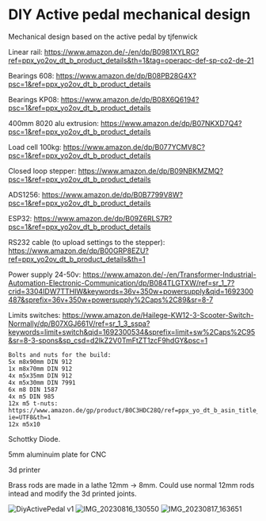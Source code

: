 # DIY Active pedal mechanical design
 Mechanical design based on the active pedal by tjfenwick

Linear rail: https://www.amazon.de/-/en/dp/B0981XYLRG?ref=ppx_yo2ov_dt_b_product_details&th=1&tag=operapc-def-sp-co2-de-21

Bearings 608: https://www.amazon.de/dp/B08PB28G4X?psc=1&ref=ppx_yo2ov_dt_b_product_details

Bearings KP08: https://www.amazon.de/dp/B08X6Q6194?psc=1&ref=ppx_yo2ov_dt_b_product_details

400mm 8020 alu extrusion: https://www.amazon.de/dp/B07NKXD7Q4?psc=1&ref=ppx_yo2ov_dt_b_product_details

Load cell 100kg: https://www.amazon.de/dp/B077YCMV8C?psc=1&ref=ppx_yo2ov_dt_b_product_details

Closed loop stepper: https://www.amazon.de/dp/B09NBKMZMQ?psc=1&ref=ppx_yo2ov_dt_b_product_details

ADS1256: https://www.amazon.de/dp/B0B7799V8W?psc=1&ref=ppx_yo2ov_dt_b_product_details

ESP32: https://www.amazon.de/dp/B09Z6RLS7R?psc=1&ref=ppx_yo2ov_dt_b_product_details

RS232 cable (to upload settings to the stepper): https://www.amazon.de/dp/B00GRP8EZU?ref=ppx_yo2ov_dt_b_product_details&th=1

Power supply 24-50v:
https://www.amazon.de/-/en/Transformer-Industrial-Automation-Electronic-Communication/dp/B084TLGTXW/ref=sr_1_7?crid=3304IDW7TTHIW&keywords=36v+350w+powersupply&qid=1692300487&sprefix=36v+350w+powersupply%2Caps%2C89&sr=8-7

Limits switches:
https://www.amazon.de/Hailege-KW12-3-Scooter-Switch-Normally/dp/B07XGJ661V/ref=sr_1_3_sspa?keywords=limit+switch&qid=1692300534&sprefix=limit+sw%2Caps%2C95&sr=8-3-spons&sp_csd=d2lkZ2V0TmFtZT1zcF9hdGY&psc=1

```
Bolts and nuts for the build:
5x m8x90mm DIN 912
1x m8x70mm DIN 912
4x m5x35mm DIN 912
4x m5x30mm DIN 7991
6x m8 DIN 1587
4x m5 DIN 985
12x m5 t-nuts: https://www.amazon.de/gp/product/B0C3HDC28Q/ref=ppx_yo_dt_b_asin_title_o09_s00?ie=UTF8&th=1
12x m5x10
```

Schottky Diode.

5mm aluminuim plate for CNC

3d printer

Brass rods are made in a lathe 12mm -> 8mm. Could use normal 12mm rods intead and modify the 3d printed joints.

![DiyActivePedal v1](https://github.com/Bjoes/DIY-Active-pedal-mechanical-design/assets/79850208/b313371c-9262-416d-a131-44fa269f9557)
![IMG_20230816_130550](https://github.com/Bjoes/DIY-Active-pedal-mechanical-design/assets/79850208/0bb7213a-97ee-4779-a56c-ea92cf6e65f3)
![IMG_20230817_163651](https://github.com/Bjoes/DIY-Active-pedal-mechanical-design/assets/79850208/d5477364-aacb-488e-863c-68562ebbf802)
